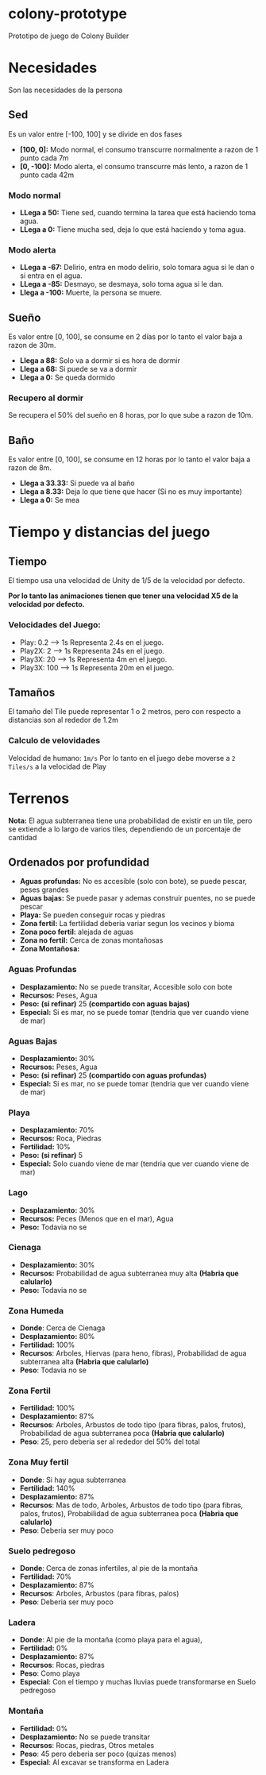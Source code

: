 # colony-prototype
Prototipo de juego de Colony Builder

# Necesidades
Son las necesidades de la persona

## Sed
Es un valor entre [-100, 100] y se divide en dos fases
* **[100, 0]:**  Modo normal, el consumo transcurre normalmente a razon de 1 punto cada 7m
* **[0, -100]:**  Modo alerta, el consumo transcurre más lento, a razon de 1 punto cada 42m

### Modo normal
* **LLega a 50:** Tiene sed, cuando termina la tarea que está haciendo toma agua.
* **LLega a 0:** Tiene mucha sed, deja lo que está haciendo y toma agua.

### Modo alerta
* **LLega a -67:** Delirio, entra en modo delirio, solo tomara agua si le dan o si entra en el agua.
* **LLega a -85:** Desmayo, se desmaya, solo toma agua si le dan.
* **Llega a -100:** Muerte, la persona se muere.

## Sueño
Es valor entre [0, 100], se consume en 2 días por lo tanto el valor baja a razon de 30m.
* **Llega a 88:** Solo va a dormir si es hora de dormir
* **Llega a 68:** Si puede se va a dormir
* **Llega a 0:** Se queda dormido 

### Recupero al dormir
Se recupera el 50% del sueño en 8 horas, por lo que sube a razon de 10m.

## Baño
Es valor entre [0, 100], se consume en 12 horas por lo tanto el valor baja a razon de 8m.
* **Llega a 33.33:** Si puede va al baño
* **Llega a 8.33:** Deja lo que tiene que hacer (Si no es muy importante)
* **Llega a 0:** Se mea

# Tiempo y distancias del juego
## Tiempo
El tiempo usa una velocidad de Unity de 1/5 de la velocidad por defecto.

**Por lo tanto las animaciones tienen que tener una velocidad X5 de la velocidad por defecto.**

### Velocidades del Juego:
* Play: 0.2 --> 1s Representa 2.4s en el juego.
* Play2X: 2 --> 1s Representa 24s en el juego.
* Play3X: 20 --> 1s Representa 4m en el juego.
* Play3X: 100 --> 1s Representa 20m en el juego.

## Tamaños
El tamaño del Tile puede representar 1 o 2 metros, pero con respecto a distancias son al rededor de 1.2m

### Calculo de velovidades 
Velocidad de humano: ```1m/s```
Por lo tanto en el juego debe moverse a ```2 Tiles/s``` a la velocidad de Play

# Terrenos
**Nota:** El agua subterranea tiene una probabilidad de existir en un tile, pero se extiende a lo largo de varios tiles, dependiendo de un porcentaje de cantidad
## Ordenados por profundidad
* **Aguas profundas:** No es accesible (solo con bote), se puede pescar, peses grandes
* **Aguas bajas:** Se puede pasar y ademas construir puentes, no se puede pescar
* **Playa:** Se pueden conseguir rocas y piedras
* **Zona fertil:** La fertilidad deberia variar segun los vecinos y bioma
* **Zona poco fertil:** alejada de aguas
* **Zona no fertil:** Cerca de zonas montañosas
* **Zona Montañosa:**

### Aguas Profundas
* **Desplazamiento:** No se puede transitar, Accesible solo con bote
* **Recursos:** Peses, Agua
* **Peso:** __(si refinar)__ 25 __(compartido con aguas bajas)__
* **Especial:** Si es mar, no se puede tomar (tendria que ver cuando viene de mar)

### Aguas Bajas
* **Desplazamiento:** 30%
* **Recursos:** Peses, Agua
* **Peso:** __(si refinar)__ 25 __(compartido con aguas profundas)__
* **Especial:** Si es mar, no se puede tomar (tendria que ver cuando viene de mar)

### Playa
* **Desplazamiento:** 70%
* **Recursos:** Roca, Piedras
* **Fertilidad:** 10%
* **Peso:** __(si refinar)__ 5
* **Especial:** Solo cuando viene de mar (tendria que ver cuando viene de mar)

### Lago
* **Desplazamiento:** 30%
* **Recursos:** Peces (Menos que en el mar), Agua
* **Peso:** Todavia no se

### Cienaga
* **Desplazamiento:** 30%
* **Recursos:** Probabilidad de agua subterranea muy alta __(Habria que calularlo)__
* **Peso:** Todavia no se

### Zona Humeda
* **Donde**: Cerca de Cienaga
* **Desplazamiento:** 80%
* **Fertilidad:** 100%
* **Recursos**: Arboles, Hiervas (para heno, fibras), Probabilidad de agua subterranea alta __(Habria que calularlo)__
* **Peso**: Todavia no se

### Zona Fertil
* **Fertilidad:** 100%
* **Desplazamiento:** 87%
* **Recursos**: Arboles, Arbustos de todo tipo (para fibras, palos, frutos), Probabilidad de agua subterranea poca __(Habria que calularlo)__
* **Peso**: 25, pero deberia ser al rededor del 50% del total

### Zona Muy fertil
* **Donde**: Si hay agua subterranea
* **Fertilidad:** 140%
* **Desplazamiento:** 87%
* **Recursos**: Mas de todo, Arboles, Arbustos de todo tipo (para fibras, palos, frutos), Probabilidad de agua subterranea poca __(Habria que calularlo)__
* **Peso**: Deberia ser muy poco

### Suelo pedregoso
* **Donde**: Cerca de zonas infertiles, al pie de la montaña
* **Fertilidad:** 70%
* **Desplazamiento:** 87%
* **Recursos**: Arboles, Arbustos (para fibras, palos)
* **Peso**: Deberia ser muy poco

### Ladera
* **Donde**: Al pie de la montaña (como playa para el agua),
* **Fertilidad:** 0%
* **Desplazamiento:** 87%
* **Recursos**: Rocas, piedras
* **Peso**: Como playa
* **Especial**: Con el tiempo y muchas lluvias puede transformarse en Suelo pedregoso

### Montaña
* **Fertilidad:** 0%
* **Desplazamiento:** No se puede transitar
* **Recursos**: Rocas, piedras, Otros metales
* **Peso**: 45 pero deberia ser poco (quizas menos)
* **Especial**: Al excavar se transforma en Ladera
